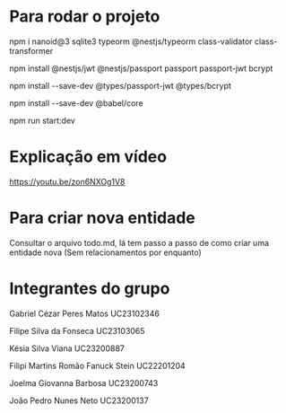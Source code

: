 # Para rodar o projeto
npm i nanoid@3 sqlite3 typeorm @nestjs/typeorm class-validator class-transformer

npm install @nestjs/jwt @nestjs/passport passport passport-jwt bcrypt

npm install --save-dev @types/passport-jwt @types/bcrypt

npm install --save-dev @babel/core

npm run start:dev

# Explicação em vídeo
https://youtu.be/zon6NXOg1V8

# Para criar nova entidade
Consultar o arquivo todo.md, lá tem passo a passo de como criar uma entidade nova (Sem relacionamentos por enquanto)

# Integrantes do grupo

Gabriel Cézar Peres Matos UC23102346

Filipe Silva da Fonseca UC23103065

Késia Silva Viana UC23200887

Filipi Martins Romão Fanuck Stein UC22201204

Joelma Giovanna Barbosa UC23200743

João Pedro Nunes Neto UC23200137
